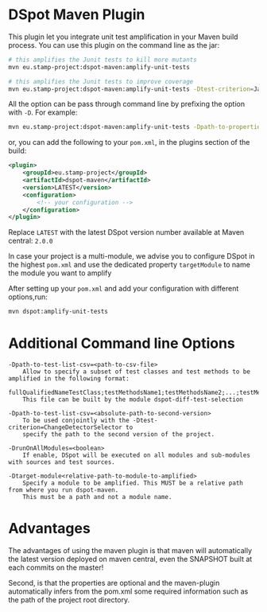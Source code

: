 # DSpot Maven Plugin

This plugin let you integrate unit test amplification in your Maven build process. You can use this plugin on the command line as the jar:

```bash
# this amplifies the Junit tests to kill more mutants
mvn eu.stamp-project:dspot-maven:amplify-unit-tests

# this amplifies the Junit tests to improve coverage
mvn eu.stamp-project:dspot-maven:amplify-unit-tests -Dtest-criterion=JacocoCoverageSelector

```  

All the option can be pass through command line by prefixing the option with `-D`.
For example: 

```bash
mvn eu.stamp-project:dspot-maven:amplify-unit-tests -Dpath-to-properties=dspot.properties -Dtest=my.package.TestClass -Dcases=testMethod
```

or, you can add the following to your `pom.xml`, in the plugins section of the build:

```xml
<plugin>
    <groupId>eu.stamp-project</groupId>
    <artifactId>dspot-maven</artifactId>
    <version>LATEST</version>
    <configuration>
        <!-- your configuration --> 
    </configuration>
</plugin>
```
Replace `LATEST` with the latest DSpot version number available at Maven central: `2.0.0`

In case your project is a multi-module, we advise you to configure DSpot in the highest `pom.xml` and use the dedicated property `targetModule` to name the module you want to amplify

After setting up your `pom.xml` and add your configuration with different options,run:

```bash
mvn dspot:amplify-unit-tests
``` 

# Additional Command line Options

```
-Dpath-to-test-list-csv=<path-to-csv-file>
    Allow to specify a subset of test classes and test methods to be amplified in the following format:
    fullQualifiedNameTestClass;testMethodsName1;testMethodsName2;...;testMethodsNameN
    This file can be built by the module dspot-diff-test-selection

-Dpath-to-test-list-csv=<absolute-path-to-second-version>
    To be used conjointly with the -Dtest-criterion=ChangeDetectorSelector to 
    specify the path to the second version of the project.
    
-DrunOnAllModules=<boolean>
    If enable, DSpot will be executed on all modules and sub-modules with sources and test sources.

-Dtarget-module<relative-path-to-module-to-amplified>
    Specify a module to be amplified. This MUST be a relative path from where you run dspot-maven.
    This must be a path and not a module name.

```

# Advantages

The advantages of using the maven plugin is that maven will automatically the latest version deployed on maven central, even the SNAPSHOT built at each commits on the master!

Second, is that the properties are optional and the maven-plugin automatically infers from the pom.xml some required information such as the path of the project root directory.
